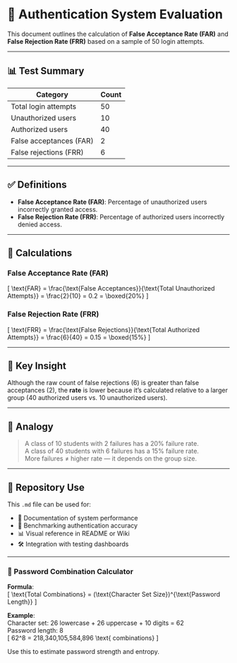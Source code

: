 # 🔐 Authentication System Evaluation

This document outlines the calculation of **False Acceptance Rate (FAR)** and **False Rejection Rate (FRR)** based on a sample of 50 login attempts.

---

## 📊 Test Summary

| Category               | Count |
|------------------------|-------|
| Total login attempts   | 50    |
| Unauthorized users     | 10    |
| Authorized users       | 40    |
| False acceptances (FAR) | 2     |
| False rejections (FRR) | 6     |

---

## ✅ Definitions

- **False Acceptance Rate (FAR)**: Percentage of unauthorized users incorrectly granted access.
- **False Rejection Rate (FRR)**: Percentage of authorized users incorrectly denied access.

---

## 🧮 Calculations

### False Acceptance Rate (FAR)

\[
\text{FAR} = \frac{\text{False Acceptances}}{\text{Total Unauthorized Attempts}} = \frac{2}{10} = 0.2 = \boxed{20\%}
\]

### False Rejection Rate (FRR)

\[
\text{FRR} = \frac{\text{False Rejections}}{\text{Total Authorized Attempts}} = \frac{6}{40} = 0.15 = \boxed{15\%}
\]

---

## 📌 Key Insight

Although the raw count of false rejections (6) is greater than false acceptances (2), the **rate** is lower because it’s calculated relative to a larger group (40 authorized users vs. 10 unauthorized users).

---

## 🧠 Analogy

> A class of 10 students with 2 failures has a 20% failure rate.  
> A class of 40 students with 6 failures has a 15% failure rate.  
> More failures ≠ higher rate — it depends on the group size.

---

## 📁 Repository Use

This `.md` file can be used for:

- 📘 Documentation of system performance
- 🧪 Benchmarking authentication accuracy
- 📊 Visual reference in README or Wiki
- 🛠️ Integration with testing dashboards

---

### 🔐 Password Combination Calculator

**Formula**:  
\[
\text{Total Combinations} = (\text{Character Set Size})^{\text{Password Length}}
\]

**Example**:  
Character set: 26 lowercase + 26 uppercase + 10 digits = 62  
Password length: 8  
\[
62^8 = 218,340,105,584,896 \text{ combinations}
\]

Use this to estimate password strength and entropy.
